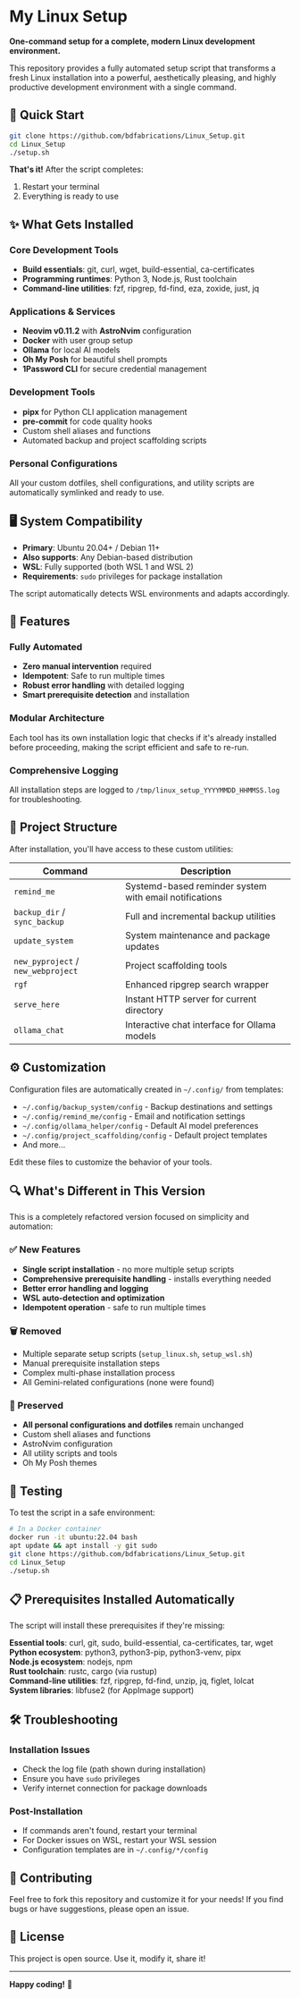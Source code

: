 # My Linux Setup

**One-command setup for a complete, modern Linux development environment.**

This repository provides a fully automated setup script that transforms a fresh Linux installation into a powerful, aesthetically pleasing, and highly productive development environment with a single command.

## 🚀 Quick Start

```bash
git clone https://github.com/bdfabrications/Linux_Setup.git
cd Linux_Setup
./setup.sh
```

**That's it!** After the script completes:
1. Restart your terminal
2. Everything is ready to use

## ✨ What Gets Installed

### Core Development Tools
- **Build essentials**: git, curl, wget, build-essential, ca-certificates
- **Programming runtimes**: Python 3, Node.js, Rust toolchain
- **Command-line utilities**: fzf, ripgrep, fd-find, eza, zoxide, just, jq

### Applications & Services
- **Neovim v0.11.2** with **AstroNvim** configuration
- **Docker** with user group setup
- **Ollama** for local AI models
- **Oh My Posh** for beautiful shell prompts
- **1Password CLI** for secure credential management

### Development Tools
- **pipx** for Python CLI application management
- **pre-commit** for code quality hooks
- Custom shell aliases and functions
- Automated backup and project scaffolding scripts

### Personal Configurations
All your custom dotfiles, shell configurations, and utility scripts are automatically symlinked and ready to use.

## 🖥️ System Compatibility

- **Primary**: Ubuntu 20.04+ / Debian 11+
- **Also supports**: Any Debian-based distribution
- **WSL**: Fully supported (both WSL 1 and WSL 2)
- **Requirements**: `sudo` privileges for package installation

The script automatically detects WSL environments and adapts accordingly.

## 🔧 Features

### Fully Automated
- **Zero manual intervention** required
- **Idempotent**: Safe to run multiple times
- **Robust error handling** with detailed logging
- **Smart prerequisite detection** and installation

### Modular Architecture
Each tool has its own installation logic that checks if it's already installed before proceeding, making the script efficient and safe to re-run.

### Comprehensive Logging
All installation steps are logged to `/tmp/linux_setup_YYYYMMDD_HHMMSS.log` for troubleshooting.

## 📁 Project Structure

After installation, you'll have access to these custom utilities:

| Command | Description |
|---------|-------------|
| `remind_me` | Systemd-based reminder system with email notifications |
| `backup_dir` / `sync_backup` | Full and incremental backup utilities |
| `update_system` | System maintenance and package updates |
| `new_pyproject` / `new_webproject` | Project scaffolding tools |
| `rgf` | Enhanced ripgrep search wrapper |
| `serve_here` | Instant HTTP server for current directory |
| `ollama_chat` | Interactive chat interface for Ollama models |

## ⚙️ Customization

Configuration files are automatically created in `~/.config/` from templates:

- `~/.config/backup_system/config` - Backup destinations and settings
- `~/.config/remind_me/config` - Email and notification settings  
- `~/.config/ollama_helper/config` - Default AI model preferences
- `~/.config/project_scaffolding/config` - Default project templates
- And more...

Edit these files to customize the behavior of your tools.

## 🔍 What's Different in This Version

This is a completely refactored version focused on simplicity and automation:

### ✅ New Features
- **Single script installation** - no more multiple setup scripts
- **Comprehensive prerequisite handling** - installs everything needed
- **Better error handling and logging**
- **WSL auto-detection and optimization**
- **Idempotent operation** - safe to run multiple times

### 🗑️ Removed
- Multiple separate setup scripts (`setup_linux.sh`, `setup_wsl.sh`)
- Manual prerequisite installation steps
- Complex multi-phase installation process
- All Gemini-related configurations (none were found)

### 🔄 Preserved
- **All personal configurations and dotfiles** remain unchanged
- Custom shell aliases and functions
- AstroNvim configuration
- All utility scripts and tools
- Oh My Posh themes

## 🧪 Testing

To test the script in a safe environment:

```bash
# In a Docker container
docker run -it ubuntu:22.04 bash
apt update && apt install -y git sudo
git clone https://github.com/bdfabrications/Linux_Setup.git
cd Linux_Setup
./setup.sh
```

## 📋 Prerequisites Installed Automatically

The script will install these prerequisites if they're missing:

**Essential tools**: curl, git, sudo, build-essential, ca-certificates, tar, wget  
**Python ecosystem**: python3, python3-pip, python3-venv, pipx  
**Node.js ecosystem**: nodejs, npm  
**Rust toolchain**: rustc, cargo (via rustup)  
**Command-line utilities**: fzf, ripgrep, fd-find, unzip, jq, figlet, lolcat  
**System libraries**: libfuse2 (for AppImage support)

## 🛠️ Troubleshooting

### Installation Issues
- Check the log file (path shown during installation)
- Ensure you have `sudo` privileges
- Verify internet connection for package downloads

### Post-Installation
- If commands aren't found, restart your terminal
- For Docker issues on WSL, restart your WSL session
- Configuration templates are in `~/.config/*/config`

## 🤝 Contributing

Feel free to fork this repository and customize it for your needs! If you find bugs or have suggestions, please open an issue.

## 📄 License

This project is open source. Use it, modify it, share it!

---

**Happy coding!** 🚀
